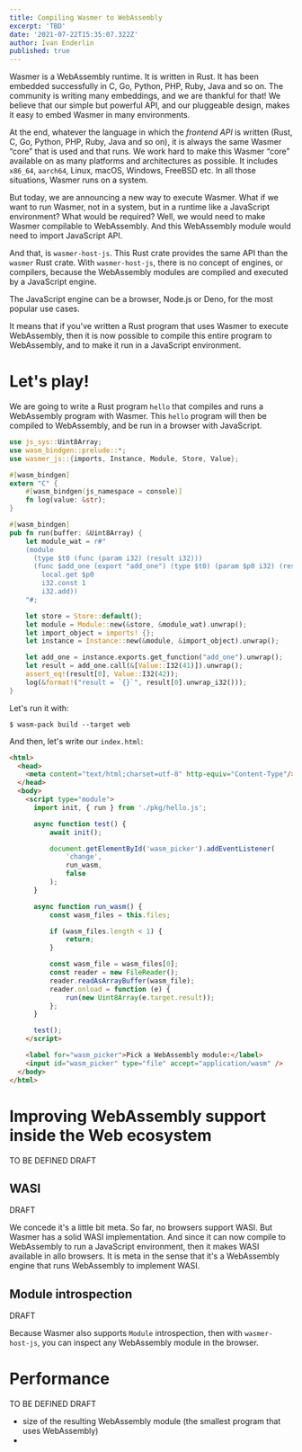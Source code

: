 ```yaml
---
title: Compiling Wasmer to WebAssembly
excerpt: 'TBD'
date: '2021-07-22T15:35:07.322Z'
author: Ivan Enderlin
published: true
---
```


Wasmer is a WebAssembly runtime. It is written in Rust. It has been
embedded successfully in C, Go, Python, PHP, Ruby, Java and so on. The
community is writing many embeddings, and we are thankful for that! We
believe that our simple but powerful API, and our pluggeable design,
makes it easy to embed Wasmer in many environments.

At the end, whatever the language in which the _frontend API_ is
written (Rust, C, Go, Python, PHP, Ruby, Java and so on), it is always
the same Wasmer “core” that is used and that runs. We work hard to
make this Wasmer “core” available on as many platforms and
architectures as possible. It includes `x86_64`, `aarch64`, Linux,
macOS, Windows, FreeBSD etc. In all those situations, Wasmer runs on a
system.

But today, we are announcing a new way to execute Wasmer. What if we
want to run Wasmer, not in a system, but in a runtime like a
JavaScript environment? What would be required? Well, we would need to
make Wasmer compilable to WebAssembly. And this WebAssembly module
would need to import JavaScript API.

And that, is `wasmer-host-js`. This Rust crate provides the same API
than the `wasmer` Rust crate. With `wasmer-host-js`, there is no
concept of engines, or compilers, because the WebAssembly modules are
compiled and executed by a JavaScript engine.

The JavaScript engine can be a browser, Node.js or Deno, for the most
popular use cases.

It means that if you've written a Rust program that uses Wasmer to
execute WebAssembly, then it is now possible to compile this entire
program to WebAssembly, and to make it run in a JavaScript
environment.

# Let's play!

We are going to write a Rust program `hello` that compiles and runs a
WebAssembly program with Wasmer. This `hello` program will then be
compiled to WebAssembly, and be run in a browser with JavaScript.

```rust
use js_sys::Uint8Array;
use wasm_bindgen::prelude::*;
use wasmer_js::{imports, Instance, Module, Store, Value};

#[wasm_bindgen]
extern "C" {
    #[wasm_bindgen(js_namespace = console)]
    fn log(value: &str);
}

#[wasm_bindgen]
pub fn run(buffer: &Uint8Array) {
    let module_wat = r#"
    (module
      (type $t0 (func (param i32) (result i32)))
      (func $add_one (export "add_one") (type $t0) (param $p0 i32) (result i32)
        local.get $p0
        i32.const 1
        i32.add))
    "#;

    let store = Store::default();
    let module = Module::new(&store, &module_wat).unwrap();
    let import_object = imports! {};
    let instance = Instance::new(&module, &import_object).unwrap();

    let add_one = instance.exports.get_function("add_one").unwrap();
    let result = add_one.call(&[Value::I32(41)]).unwrap();
    assert_eq!(result[0], Value::I32(42));
    log(&format!("result = `{}`", result[0].unwrap_i32()));
}
```

Let's run it with:

```shell
$ wasm-pack build --target web
```

And then, let's write our `index.html`:

```html
<html>
  <head>
    <meta content="text/html;charset=utf-8" http-equiv="Content-Type"/>
  </head>
  <body>
    <script type="module">
      import init, { run } from './pkg/hello.js';

      async function test() {
          await init();

          document.getElementById('wasm_picker').addEventListener(
              'change',
              run_wasm,
              false
          );
      }

      async function run_wasm() {
          const wasm_files = this.files;

          if (wasm_files.length < 1) {
              return;
          }

          const wasm_file = wasm_files[0];
          const reader = new FileReader();
          reader.readAsArrayBuffer(wasm_file);
          reader.onload = function (e) {
              run(new Uint8Array(e.target.result));
          };
      }

      test();
    </script>

    <label for="wasm_picker">Pick a WebAssembly module:</label>
    <input id="wasm_picker" type="file" accept="application/wasm" />
  </body>
</html>
```

# Improving WebAssembly support inside the Web ecosystem

TO BE DEFINED
DRAFT

## WASI

DRAFT

We concede it's a little bit meta. So far, no browsers support
WASI. But Wasmer has a solid WASI implementation. And since it can now
compile to WebAssembly to run a JavaScript environment, then it makes
WASI available in allo browsers. It is meta in the sense that it's a
WebAssembly engine that runs WebAssembly to implement WASI.

## Module introspection

DRAFT

Because Wasmer also supports `Module` introspection, then with
`wasmer-host-js`, you can inspect any WebAssembly module in the
browser.

# Performance

TO BE DEFINED
DRAFT

* size of the resulting WebAssembly module (the smallest program that uses WebAssembly)
* 
